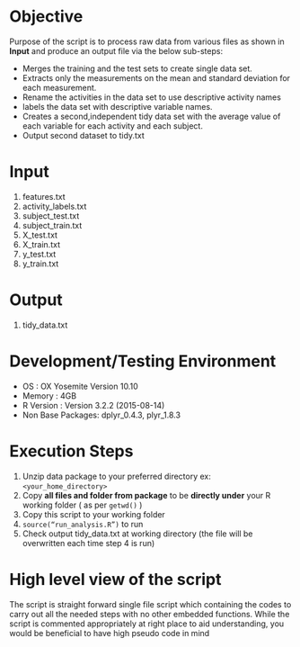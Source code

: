 # Objective 

Purpose of the script is to process raw data from various files as shown in **Input** and produce an output file via the below sub-steps:  
+ Merges the training and the test sets to create single data set.
+ Extracts only the measurements on the mean and standard deviation for each measurement.
+ Rename the activities in the data set to use descriptive activity names
+ labels the data set with descriptive variable names. 
+ Creates a second,independent tidy data set with the average value of each variable for each activity and each subject.
+ Output second dataset to tidy.txt

# Input

1. features.txt
2. activity_labels.txt
3. subject_test.txt
4. subject_train.txt
5. X_test.txt
6. X_train.txt 
7. y_test.txt
8. y_train.txt

# Output

1. tidy_data.txt

# Development/Testing Environment

+ OS : OX Yosemite Version 10.10
+ Memory : 4GB
+ R Version : Version 3.2.2 (2015-08-14)
+ Non Base Packages: dplyr_0.4.3, plyr_1.8.3  

# Execution Steps

1. Unzip data package to your preferred directory ex: `<your_home_directory>`
2. Copy **all files and folder from package** to be **directly under** your R working folder ( as per `getwd()` )
3. Copy this script  to your working folder
4. `source(“run_analysis.R”)` to run
5. Check output tidy_data.txt at working directory (the file will be overwritten each time step 4 is run)

# High level view of the script
The script is straight forward single file script which containing the codes to carry out 
all the needed steps with no other embedded functions. While the script is commented appropriately at right place to aid understanding, you would be beneficial to have high pseudo code in mind
  


